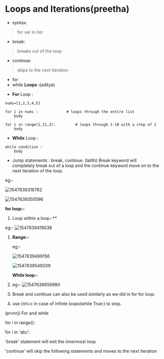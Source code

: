 # Loops and Iterations(preetha)

- syntax:		
> for var in list:

- break:		
>breaks out of the loop

- continue:	
>skips to the next iteration

- for
- while
**Loops :**(aditya)

* <b>For</b> Loop :

```python3
nums=[1,2,3,4,5]

for i in nums :				# loops through the entire list
	body
	
for i in range(1,11,2):			# loops through 1-10 with a step of 2
	body
```

* <b>While</b> Loop :

```python3
while condition :
	body
```

* Jump statements : break, continue.
(lalith)
Break keyword will completely break out of a loop and the continue keyword move on to the next iteration of the loop.

eg:-

![1547639316762](https://github.com/adityakuppa26/Python-Notes/blob/lalith_notes/images/1547639316762.png)

![1547639350596](https://github.com/adityakuppa26/Python-Notes/blob/lalith_notes/images/1547639350596.png)

**for loop:-**

1. Loop within a loop:-**

eg:- ![1547639419538](https://github.com/adityakuppa26/Python-Notes/blob/lalith_notes/images/1547639419538.png)

1. **Range:-**

   eg:- 

   ![1547639499156](https://github.com/adityakuppa26/Python-Notes/blob/lalith_notes/images/1547639499156.png)

   ![1547639549209](https://github.com/adityakuppa26/Python-Notes/blob/lalith_notes/images/1547639549209.png)

   **While loop:-**

1. eg:- ![1547639659980](https://github.com/adityakuppa26/Python-Notes/blob/lalith_notes/images/1547639659980.png)

   

2. Break and continue can also be used similarly as we did in for for loop.

3. use ctrl+c in case of infinte loops(while True:) to stop.

(prvnrj)
For and while

for i in range():


for i in 'abc':

'break' statement will exit the innermost loop

'continue' will skip the following statements and moves to the next iteration
